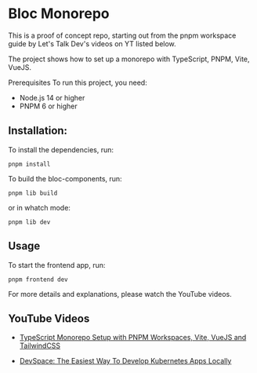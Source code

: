 # Bloc Monorepo

This is a proof of concept repo, starting out from the pnpm workspace guide by Let's Talk Dev's videos on YT listed below. 

The project shows how to set up a monorepo with TypeScript, PNPM, Vite, VueJS.


Prerequisites
To run this project, you need:

* Node.js 14 or higher
* PNPM 6 or higher

## Installation:
To install the dependencies, run:

`pnpm install`

To build the bloc-components, run:

`pnpm lib build`

or in whatch mode:

`pnpm lib dev`

## Usage
To start the frontend app, run:

`pnpm frontend dev`


For more details and explanations, please watch the YouTube videos.

## YouTube Videos

* [TypeScript Monorepo Setup with PNPM Workspaces, Vite, VueJS and TailwindCSS](https://youtu.be/HM03XGVlRXI)

* [DevSpace: The Easiest Way To Develop Kubernetes Apps Locally](https://youtu.be/N_XvAmzXwpA)


